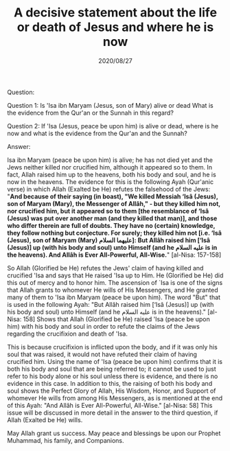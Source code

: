 ﻿---
layout: post
title: "A decisive statement about the life or death of Jesus and where he is now"
publisher: "alsalafiyyah@icloud.com"
source: "Fatawa Al-Lajnah Ad-Da'imah no. 1621"
hijri: Muharram 8, 1442 AH
date: 2020/08/27
category: ["prophets"]
shaykhs: 
 - Shaykh Abdul-'Aziz ibn 'Abdullah ibn Baz
 - Shaykh Abdul-Razzaq al-Afify
 - Shaykh Abdullah ibn Ghudayyan
 - Shaykh Abdullah ibn Qa'ud
---

Question: 

Question 1: Is 'Isa ibn Maryam (Jesus, son of Mary) alive or dead What is the evidence from the Qur'an or the Sunnah in this regard?

Question 2: If 'Isa (Jesus, peace be upon him) is alive or dead, where is he now and what is the evidence from the Qur'an and the Sunnah?

Answer:

Isa ibn Maryam (peace be upon him) is alive; he has not died yet and the Jews neither killed nor crucified him, although it appeared so to them. In fact, Allah raised him up to the heavens, both his body and soul, and he is now in the heavens. The evidence for this is the following Ayah (Qur'anic verse) in which Allah (Exalted be He) refutes the falsehood of the Jews: "**And because of their saying (in boast), "We killed Messiah ‘Isâ (Jesus), son of Maryam (Mary), the Messenger of Allâh," - but they killed him not, nor crucified him, but it appeared so to them [the resemblance of ‘Isâ (Jesus) was put over another man (and they killed that man)], and those who differ therein are full of doubts. They have no (certain) knowledge, they follow nothing but conjecture. For surely; they killed him not [i.e. ‘Isâ (Jesus), son of Maryam (Mary) عليهما السلام]: But Allâh raised him [‘Isâ (Jesus)] up (with his body and soul) unto Himself (and he عليه السلام is in the heavens). And Allâh is Ever All-Powerful, All-Wise.**" [al-Nisa: 157-158]

So Allah (Glorified be He) refutes the Jews' claim of having killed and crucified 'Isa and says that He raised 'Isa up to Him. He (Glorified be He) did this out of mercy and to honor him. The ascension of `Isa is one of the signs that Allah grants to whomever He wills of His Messengers, and He granted many of them to 'Isa ibn Maryam (peace be upon him). The word "But" that is used in the following Ayah: "But Allâh raised him [‘Isâ (Jesus)] up (with his body and soul) unto Himself (and he عليه السلام is in the heavens)." [al-Nisa: 158] Shows that Allah (Glorified be He) raised 'Isa (peace be upon him) with his body and soul in order to refute the claims of the Jews regarding the crucifixion and death of 'Isa. 

This is because crucifixion is inflicted upon the body, and if it was only his soul that was raised, it would not have refuted their claim of having crucified him. Using the name of 'Isa (peace be upon him) confirms that it is both his body and soul that are being referred to; it cannot be used to just refer to his body alone or his soul unless there is evidence, and there is no evidence in this case. In addition to this, the raising of both his body and soul shows the Perfect Glory of Allah, His Wisdom, Honor, and Support of whomever He wills from among His Messengers, as is mentioned at the end of this Ayah: "And Allâh is Ever All-Powerful, All-Wise." [al-Nisa: 58] This issue will be discussed in more detail in the answer to the third question, if Allah (Exalted be He) wills.

May Allah grant us success. May peace and blessings be upon our Prophet Muhammad, his family, and Companions.
